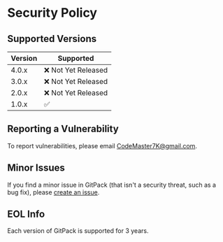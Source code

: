 # Security Policy

## Supported Versions

| Version | Supported          |
| ------- | ------------------ |
| 4.0.x   | :x: Not Yet Released  |
| 3.0.x   | :x: Not Yet Released                 |
| 2.0.x   | :x: Not Yet Released  |
| 1.0.x   | :white_check_mark:               |

## Reporting a Vulnerability

To report vulnerabilities, please email [CodeMaster7K@gmail.com](mailto:CodeMaster7K@gmail.com).

## Minor Issues

If you find a minor issue in GitPack (that isn't a security threat, such as a bug fix), please [create an issue](https://github.com/TechDreams-Innovations/GitPack/issues).

## EOL Info

Each version of GitPack is supported for 3 years.
